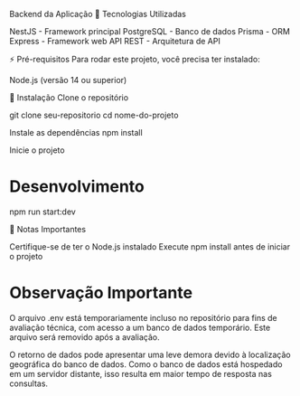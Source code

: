 Backend da Aplicação
🔧 Tecnologias Utilizadas

NestJS - Framework principal
PostgreSQL - Banco de dados
Prisma - ORM
Express - Framework web
API REST - Arquitetura de API

⚡ Pré-requisitos
Para rodar este projeto, você precisa ter instalado:

Node.js (versão 14 ou superior)


🚀 Instalação
Clone o repositório

git clone seu-repositorio
cd nome-do-projeto


Instale as dependências
npm install


Inicie o projeto
# Desenvolvimento
npm run start:dev


📝 Notas Importantes

Certifique-se de ter o Node.js instalado
Execute npm install antes de iniciar o projeto


# Observação Importante
O arquivo .env está temporariamente incluso no repositório para fins de avaliação técnica, 
com acesso a um banco de dados temporário. Este arquivo será removido após a avaliação.

O retorno de dados pode apresentar uma leve demora devido à localização geográfica do banco de dados. 
Como o banco de dados está hospedado em um servidor distante, isso resulta em maior tempo de resposta nas consultas.

